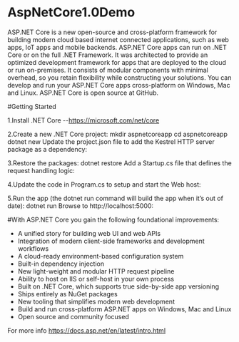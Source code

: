 # AspNetCore1.0Demo

ASP.NET Core is a new open-source and cross-platform framework for building modern cloud based internet connected applications, such as web apps, IoT apps and mobile backends. ASP.NET Core apps can run on .NET Core or on the full .NET Framework. It was architected to provide an optimized development framework for apps that are deployed to the cloud or run on-premises. It consists of modular components with minimal overhead, so you retain flexibility while constructing your solutions. You can develop and run your ASP.NET Core apps cross-platform on Windows, Mac and Linux. ASP.NET Core is open source at GitHub.

#Getting Started 

1.Install .NET Core --https://microsoft.com/net/core

2.Create a new .NET Core project:
mkdir aspnetcoreapp
cd aspnetcoreapp
dotnet new
Update the project.json file to add the Kestrel HTTP server package as a dependency:
 
3.Restore the packages:
dotnet restore
Add a Startup.cs file that defines the request handling logic:
 
4.Update the code in Program.cs to setup and start the Web host:
 
5.Run the app (the dotnet run command will build the app when it’s out of date):
dotnet run
Browse to http://localhost:5000:


#With ASP.NET Core you gain the following foundational improvements:

* A unified story for building web UI and web APIs
* Integration of modern client-side frameworks and development workflows
* A cloud-ready environment-based configuration system
* Built-in dependency injection
* New light-weight and modular HTTP request pipeline
* Ability to host on IIS or self-host in your own process
* Built on .NET Core, which supports true side-by-side app versioning
* Ships entirely as NuGet packages
* New tooling that simplifies modern web development
* Build and run cross-platform ASP.NET apps on Windows, Mac and Linux
* Open source and community focused

For more info https://docs.asp.net/en/latest/intro.html
